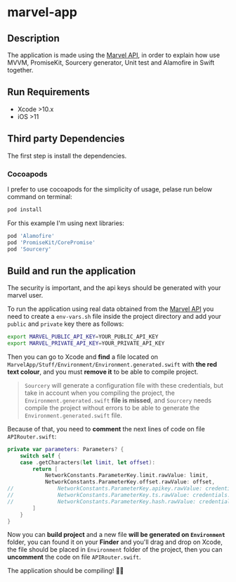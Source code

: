 # marvel-app

## Description

The application is made using the [Marvel API](https://developer.marvel.com), in order to explain how use MVVM, PromiseKit, Sourcery generator, Unit test and Alamofire in Swift together.

## Run Requirements

* Xcode >10.x
* iOS >11

## Third party Dependencies 

The first step is install the dependencies.

### Cocoapods

I prefer to use cocoapods for the simplicity of usage, pelase run below command on terminal:

```bash
pod install
```

For this example I'm using next libraries:

```ruby 
pod 'Alamofire'
pod 'PromiseKit/CorePromise'
pod 'Sourcery'
```

## Build and run the application

The security is important, and the api keys should be generated with your marvel user.

To run the application using real data obtained from the [Marvel API](https://developer.marvel.com) you need to create a `env-vars.sh` file inside the project directory and add your `public` and `private` key there as follows:

``` bash
export MARVEL_PUBLIC_API_KEY=YOUR_PUBLIC_API_KEY
export MARVEL_PRIVATE_API_KEY=YOUR_PRIVATE_API_KEY
```

Then you can go to Xcode and **find** a file located on `MarvelApp/Stuff/Environment/Environment.generated.swift` with **the red text colour**, and you must **remove it** to be able to compile project.

> `Sourcery` will generate a configuration file with these credentials, but take in account when you compiling the project, the `Environment.generated.swift` **file is missed**, and `Sourcery` needs compile the project without errors to be able to generate the `Environment.generated.swift` file. 

Because of that, you need to **comment** the next lines of code on file `APIRouter.swift`:

```swift
private var parameters: Parameters? {
	switch self {
	case .getCharacters(let limit, let offset):
		return [
			NetworkConstants.ParameterKey.limit.rawValue: limit,
			NetworkConstants.ParameterKey.offset.rawValue: offset,
//				NetworkConstants.ParameterKey.apikey.rawValue: credentials.publicApiKey,
//				NetworkConstants.ParameterKey.ts.rawValue: credentials.timestamp,
//				NetworkConstants.ParameterKey.hash.rawValue: credentials.hash
		]
	}
}
```

Now you can **build project** and a new file **will be generated on `Environment`** folder, you can found it on your **Finder** and you'll drag and drop on Xcode, the file should be placed in `Environment` folder of the project, then you can **uncomment** the code on file `APIRouter.swift`.

The application should be compiling! 🍺🍻

